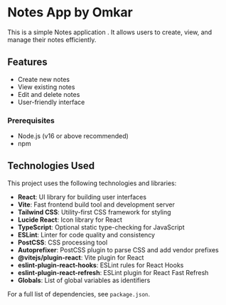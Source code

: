 # Notes App by Omkar

This is a simple Notes application . It allows users to create, view, and manage their notes efficiently.

## Features
- Create new notes
- View existing notes
- Edit and delete notes
- User-friendly interface


### Prerequisites
- Node.js (v16 or above recommended)
- npm



## Technologies Used

This project uses the following technologies and libraries:

- **React**: UI library for building user interfaces
- **Vite**: Fast frontend build tool and development server
- **Tailwind CSS**: Utility-first CSS framework for styling
- **Lucide React**: Icon library for React
- **TypeScript**: Optional static type-checking for JavaScript
- **ESLint**: Linter for code quality and consistency
- **PostCSS**: CSS processing tool
- **Autoprefixer**: PostCSS plugin to parse CSS and add vendor prefixes
- **@vitejs/plugin-react**: Vite plugin for React
- **eslint-plugin-react-hooks**: ESLint rules for React Hooks
- **eslint-plugin-react-refresh**: ESLint plugin for React Fast Refresh
- **Globals**: List of global variables as identifiers

For a full list of dependencies, see `package.json`.


